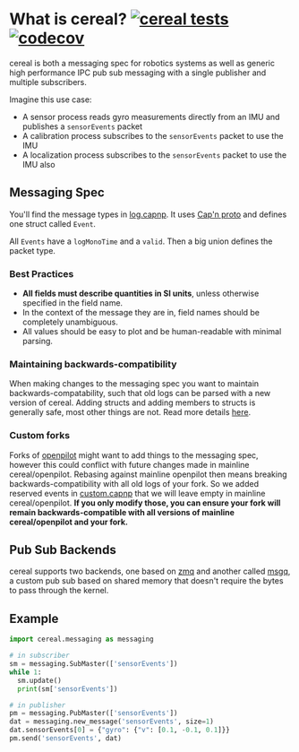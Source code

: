 # What is cereal? [![cereal tests](https://github.com/commaai/cereal/workflows/tests/badge.svg?event=push)](https://github.com/commaai/cereal/actions) [![codecov](https://codecov.io/gh/commaai/cereal/branch/master/graph/badge.svg)](https://codecov.io/gh/commaai/cereal)

cereal is both a messaging spec for robotics systems as well as generic high performance IPC pub sub messaging with a single publisher and multiple subscribers.

Imagine this use case:
* A sensor process reads gyro measurements directly from an IMU and publishes a `sensorEvents` packet
* A calibration process subscribes to the `sensorEvents` packet to use the IMU
* A localization process subscribes to the `sensorEvents` packet to use the IMU also


## Messaging Spec

You'll find the message types in [log.capnp](log/log.capnp). It uses [Cap'n proto](https://capnproto.org/capnp-tool.html) and defines one struct called `Event`.

All `Events` have a `logMonoTime` and a `valid`. Then a big union defines the packet type.

### Best Practices

- **All fields must describe quantities in SI units**, unless otherwise specified in the field name.
- In the context of the message they are in, field names should be completely unambiguous.
- All values should be easy to plot and be human-readable with minimal parsing.

### Maintaining backwards-compatibility

When making changes to the messaging spec you want to maintain backwards-compatability, such that old logs can
be parsed with a new version of cereal. Adding structs and adding members to structs is generally safe, most other
things are not. Read more details [here](https://capnproto.org/language.html).

### Custom forks

Forks of [openpilot](https://github.com/commaai/openpilot) might want to add things to the messaging
spec, however this could conflict with future changes made in mainline cereal/openpilot. Rebasing against mainline openpilot
then means breaking backwards-compatibility with all old logs of your fork. So we added reserved events in
[custom.capnp](custom/custom.capnp) that we will leave empty in mainline cereal/openpilot. **If you only modify those, you can ensure your
fork will remain backwards-compatible with all versions of mainline cereal/openpilot and your fork.**

## Pub Sub Backends

cereal supports two backends, one based on [zmq](https://zeromq.org/) and another called [msgq](messaging/msgq.cc), a custom pub sub based on shared memory that doesn't require the bytes to pass through the kernel.

Example
---
```python
import cereal.messaging as messaging

# in subscriber
sm = messaging.SubMaster(['sensorEvents'])
while 1:
  sm.update()
  print(sm['sensorEvents'])

```

```python
# in publisher
pm = messaging.PubMaster(['sensorEvents'])
dat = messaging.new_message('sensorEvents', size=1)
dat.sensorEvents[0] = {"gyro": {"v": [0.1, -0.1, 0.1]}}
pm.send('sensorEvents', dat)
```
